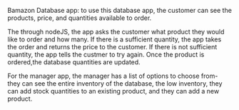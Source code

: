 Bamazon Database app:
to use this database app, the customer can see the products, price, and quantities available to order. 

The through nodeJS, the app asks the customer what product they would like to order and how many. If there is a sufficient quantity, the app takes the order and returns the price to the customer. If there is not sufficient quantity, the app tells the custmer to try again. Once the product is ordered,the database quantities are updated.

For the manager app, the manager has a list of options to choose from- they can see the entire inventory of the database, the low inventory, they can add stock quantities to an existing product, and they can add a new product. 